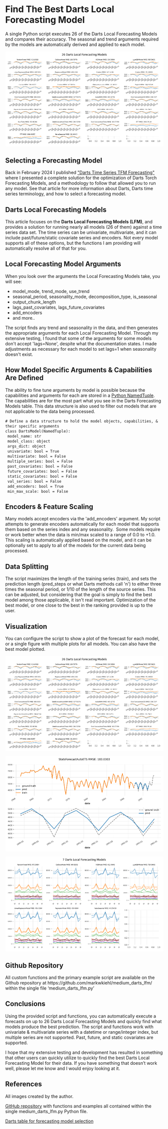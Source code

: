 # Find The Best Darts Local Forecasting Model

<p>A single Python script executes 26 of the Darts Local Forecasting Models and compares their accuracy. The seasonal and trend arguments required by the models are automatically derived and applied to each model.</p>
<p><img src="https://github.com/markwkiehl/medium_darts_lfm/blob/e7a091cf212321a17408f34c3c4adf948deeb125/assets/darts_25x_dataset_LFM_plot(1).png" alt="cover image" title="cover image"></p>

## Selecting a Forecasting Model
Back in February 2024 I published ["Darts Time Series TFM Forecasting"](https://medium.com/@markwkiehl/darts-time-series-tfm-forecasting-8275ccc93a43) where I presented a complete solution for the optimization of Darts Torch Forecasting Models, and a methodology to follow that allowed you to run any model. See that article for more information about Darts, Darts time series terminology, and how to select a forecasting model.

## Darts Local Forecasting Models
<p>This article focuses on the <b>Darts Local Forecasting Models (LFM)</b>, and provides a solution for running nearly all models (26 of them) against a time series data set. The time series can be univariate, multivariate, and it can include past/future/static covariate series and encoders. Not every model supports all of these options, but the functions I am providing will automatically resolve all of that for you.
</p>

## Local Forecasting Model Arguments
<p>When you look over the arguments the Local Forecasting Models take, you will see:</p>
<ul>
<li>model_mode, trend_mode, use_trend</li>
<li>seasonal_period, seasonality_mode, decomposition_type, is_seasonal</li>
<li>output_chunk_length</li>
<li>lags_past_covariates, lags_future_covariates</li>
<li>add_encoders</li>
<li>and more..</li>
</ul>
<p>The script finds any trend and seasonality in the data, and then generates the appropriate arguments for each Local Forecasting Model. Through my extensive testing, I found that some of the arguments for some models don't accept 'lags=None', despite what the documentation states. I made adjustments as necessary for each model to set lags=1 when seasonality doesn't exist.
</p>

## How Model Specific Arguments & Capabilities Are Defined
<p>The ability to fine tune arguments by model is possible because the capabilities and arguments for each are stored in a <a href="https://docs.python.org/3/library/collections.html#collections.namedtuple" target="_blank">Python NamedTuple</a>. The capabilities are for the most part what you see in the Darts Forecasting Models table. This data structure is also used to filter out models that are not applicable to the data being processed.</p>

```
# Define a data structure to hold the model objects, capabilities, & their specific arguments
class DartsModel(NamedTuple):
 model_name: str
 model_class: object
 args_dict: object
 univariate: bool = True
 multivariate: bool = False
 multiple_series: bool = False
 past_covariates: bool = False
 future_covariates: bool = False
 static_covariates: bool = False
 val_series: bool = False
 add_encoders: bool = True
 min_max_scale: bool = False
```

## Encoders & Feature Scaling
<p>Many models accept encoders via the 'add_encoders' argument. My script attempts to generate encoders automatically for each model that supports them based on the series index and any seasonality. 
Some models require or work better when the data is min/max scaled to a range of 0.0 to +1.0. This scaling is automatically applied based on the model, and it can be optionally set to apply to all of the models for the current data being processed.
</p>

## Data Splitting
<p>The script maximizes the length of the training series (train), and sets the prediction length (pred_steps or what Darts methods call 'n') to either three times the seasonal period, or 1/10 of the length of the source series. This can be adjusted, but considering that the goal is simply to find the best model among those applicable, it isn't real important. Optimization of the best model, or one close to the best in the ranking provided is up to the user.
</p>

## Visualization
<p>You can configure the script to show a plot of the forecast for each model, or a single figure with multiple plots for all models. You can also have the best model plotted.
</p>
<p><img src="assets/darts_25x_dataset_LFM_plot(1).png" alt="25x Darts Local Forecasting Model results" title="Results for 25x Darts Local Forecasting Models"></p>
<p><img src="assets/darts_25x_dataset_LFM_plot(2).png" alt="25x Darts Local Forecasting Model best result" title="Best result for 25x Darts Local Forecasting Models"></p>
<p><img src="assets/darts_7x_LFM_multivariate(1).png" alt="Results for 7x LFM that support multivariate series" title="Results for 7x LFM that support multivariate series"></p>

## Github Repository
<p>All custom functions and the primary example script are available on the Github repository at https://github.com/markwkiehl/medium_darts_lfm/ within the single file ‘medium_darts_lfm.py’</p>

## Conclusions
<p>Using the provided script and functions, you can automatically execute a forecasts on up to 26 Darts Local Forecasting Models and quickly find what models produce the best prediction. The script and functions work with univariate & multivariate series with a datetime or range/integer index, but multiple series are not supported. Past, future, and static covariates are supported.
</p>
<p>I hope that my extensive testing and development has resulted in something that other users can quickly utilize to quickly find the best Darts Local Forecasting Model for their data. If you have something that doesn’t work well, please let me know and I would enjoy looking at it.
</p>

## References
All images created by the author.

<a href="https://github.com/markwkiehl/medium_darts_lfm">GitHub repository</a> with functions and examples all contained within the single medium_darts_lfm.py Python file.

<a href="https://github.com/unit8co/darts?tab=readme-ov-file#forecasting-models" target="_blank">Darts table for forecasting model selection</a>
